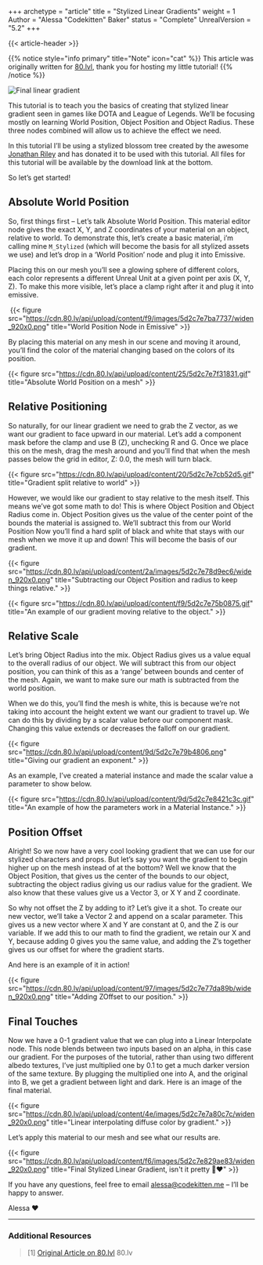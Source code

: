 +++
archetype = "article"
title = "Stylized Linear Gradients"
weight = 1
Author = "Alessa \"Codekitten\" Baker"
status = "Complete"
UnrealVersion = "5.2"
+++

{{< article-header >}}

{{% notice style="info primary" title="Note" icon="cat" %}}
This article was originally written for [80.lvl](https://80.lv/articles/creating-stylized-linear-gradient/), 
thank you for hosting my little tutorial!
{{% /notice %}}

![Final linear gradient](https://cdn.80.lv/api/upload/content/f6/images/5d2c7e829ae83/widen_920x0.png)

This tutorial is to teach you the basics of creating that stylized linear gradient seen in games like DOTA and League of 
Legends. We’ll be focusing mostly on learning World Position, Object Position and Object Radius. These three nodes 
combined will allow us to achieve the effect we need.

In this tutorial I’ll be using a stylized blossom tree created by the awesome [Jonathan Riley](https://www.artstation.com/oblique/profile)
and has donated it to be used with this tutorial. All files for this tutorial will be available by the download link at the bottom.

So let’s get started!

## Absolute World Position

So, first things first – Let’s talk Absolute World Position. This material editor node gives the exact X, Y, and Z 
coordinates of your material on an object, relative to world. To demonstrate this, let’s create a basic material, 
i’m calling mine ``M_Stylized`` (which will become the basis for all stylized assets we use) and let’s drop 
in a ‘World Position’ node and plug it into Emissive.


Placing this on our mesh you’ll see a glowing sphere of different colors, each color represents a different Unreal Unit
at a given point per axis (X, Y, Z). To make this more visible, let’s place a clamp right after it and plug it into
emissive.

![]()
{{< figure src="https://cdn.80.lv/api/upload/content/f9/images/5d2c7e7ba7737/widen_920x0.png" title="World Position Node in Emissive" >}}

By placing this material on any mesh in our scene and moving it around, you’ll find the color of the material changing 
based on the colors of its position.

{{< figure src="https://cdn.80.lv/api/upload/content/25/5d2c7e7f31831.gif" title="Absolute World Position on a mesh" >}}

## Relative Positioning

So naturally, for our linear gradient we need to grab the Z vector, as we want our gradient to face upward in our 
material. Let’s add a component mask before the clamp and use B (Z), unchecking R and G. Once we place this on the mesh,
drag the mesh around and you’ll find that when the mesh passes below the grid in editor, Z: 0.0, the mesh will
turn black.

{{< figure src="https://cdn.80.lv/api/upload/content/20/5d2c7e7cb52d5.gif" title="Gradient split relative to world" >}}

However, we would like our gradient to stay relative to the mesh itself. This means we’ve got some math to do! This is 
where Object Position and Object Radius come in. Object Position gives us the value of the center point of the bounds 
the material is assigned to. We’ll subtract this from our World Position Now you’ll find a hard split of black and white
that stays with our mesh when we move it up and down! This will become the basis of our gradient.

{{< figure src="https://cdn.80.lv/api/upload/content/2a/images/5d2c7e78d9ec6/widen_920x0.png" title="Subtracting our Object Position and radius to keep things relative." >}}

{{< figure src="https://cdn.80.lv/api/upload/content/f9/5d2c7e75b0875.gif" title="An example of our gradient moving relative to the object." >}}

## Relative Scale

Let’s bring Object Radius into the mix. Object Radius gives us a value equal to the overall radius of our object. We will
subtract this from our object position, you can think of this as a ‘range’ between bounds and center of the mesh.
Again, we want to make sure our math is subtracted from the world position.

When we do this, you’ll find the mesh is white, this is because we’re not taking into account the height extent we want 
our gradient to travel up. We can do this by dividing by a scalar value before our component mask. Changing this value 
extends or decreases the falloff on our gradient.

{{< figure src="https://cdn.80.lv/api/upload/content/9d/5d2c7e79b4806.png" title="Giving our gradient an exponent." >}}

As an example, I’ve created a material instance and made the scalar value a parameter to show below.

{{< figure src="https://cdn.80.lv/api/upload/content/9d/5d2c7e8421c3c.gif" title="An example of how the parameters work in a Material Instance." >}}

## Position Offset

Alright! So we now have a very cool looking gradient that we can use for our stylized characters and props. But let’s say
you want the gradient to begin higher up on the mesh instead of at the bottom? Well we know that the Object Position,
that gives us the center of the bounds to our object, subtracting the object radius giving us our radius value for the
gradient. We also know that these values give us a Vector 3, or X Y and Z coordinate.

So why not offset the Z by adding to it? Let’s give it a shot. To create our new vector, we’ll take a Vector 2 and append
on a scalar parameter. This gives us a new vector where X and Y are constant at 0, and the Z is our variable.
If we add this to our math to find the gradient, we retain our X and Y, because adding 0 gives you the same value,
and adding the Z’s together gives us our offset for where the gradient starts.

And here is an example of it in action!

{{< figure src="https://cdn.80.lv/api/upload/content/97/images/5d2c7e77da89b/widen_920x0.png" title="Adding ZOffset to our position." >}}

## Final Touches

Now we have a 0-1 gradient value that we can plug into a Linear Interpolate node. This node blends between two inputs 
based on an alpha, in this case our gradient. For the purposes of the tutorial, rather than using two different albedo 
textures, I’ve just multiplied one by 0.1 to get a much darker version of the same texture. By plugging the multiplied 
one into A, and the original into B, we get a gradient between light and dark. Here is an image of the final material.

{{< figure src="https://cdn.80.lv/api/upload/content/4e/images/5d2c7e7a80c7c/widen_920x0.png" title="Linear interpolating diffuse color by gradient." >}}

Let’s apply this material to our mesh and  see what our results are.

{{< figure src="https://cdn.80.lv/api/upload/content/f6/images/5d2c7e829ae83/widen_920x0.png" title="Final Stylized Linear Gradient, isn't it pretty 🥺❤️" >}}

If you have any questions, feel free to email alessa@codekitten.me – I’ll be happy to answer.

Alessa ❤️

---

### Additional Resources
> [1] [Original Article on 80.lvl](https://80.lv/articles/creating-stylized-linear-gradient/) 80.lv  